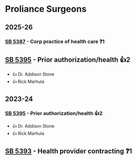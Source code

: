 # Proliance Surgeons
## 2025-26

### [SB 5387](/bill/2025-26/sb/5387/) - Corp practice of health care   ❓1

## [SB 5395](/bill/2025-26/sb/5395/) - Prior authorization/health 👍2  
* 👍 Dr. Addison Stone
* 👍 Rick Marhula

## 2023-24

### [SB 5395](/bill/2023-24/sb/5395/) - Prior authorization/health 👍2  
* 👍 Dr. Addison Stone
* 👍 Rick Marhula

## [SB 5393](/bill/2023-24/sb/5393/) - Health provider contracting   ❓1

